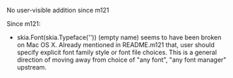 No user-visible addition since m121

Since m121:

* skia.Font(skia.Typeface('')) (empty name) seems to have been broken on Mac OS X.
  Already mentioned in README.m121 that, user should specify explicit font family
  style or font file choices. This is a general direction of moving away from choice of
  "any font", "any font manager" upstream. 



